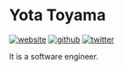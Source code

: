 # Yota Toyama

[![website](https://img.shields.io/badge/website-raviqqe.com-silver.svg?style=flat-square)](https://raviqqe.com)
[![github](https://img.shields.io/badge/github-raviqqe-red.svg?style=flat-square)](https://github.com/raviqqe)
[![twitter](https://img.shields.io/badge/twitter-raviqqe-blue.svg?style=flat-square)](https://twitter.com/raviqqe)

It is a software engineer.
